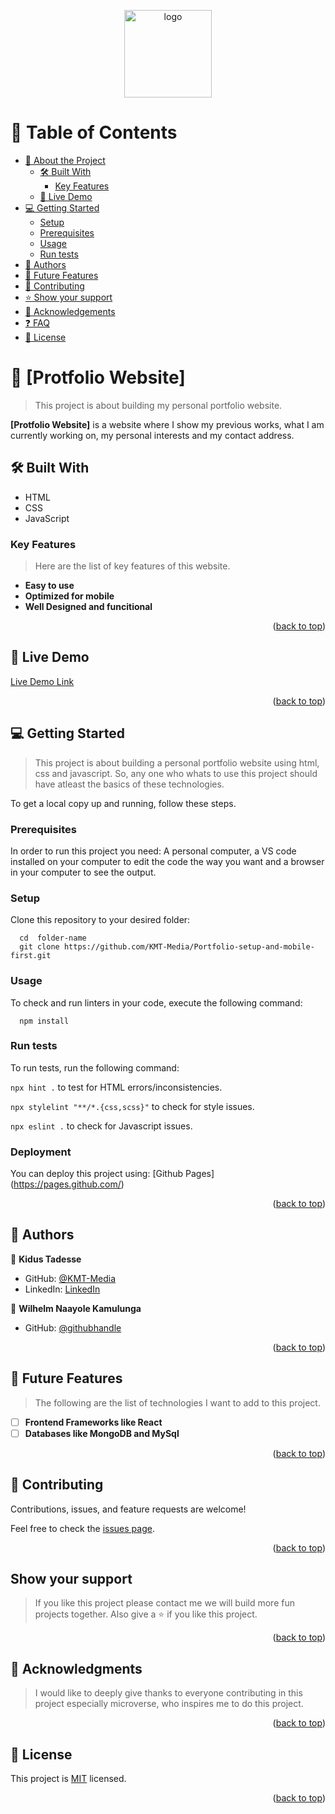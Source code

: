 <a name="readme-top"></a>

<div align="center">

  <img src="https://github.com/microverseinc/readme-template/blob/master/murple_logo.png" alt="logo" width="140"  height="auto" />
  <br/>

</div>

<!-- TABLE OF CONTENTS -->

# 📗 Table of Contents

- [📖 About the Project](#about-project)
  - [🛠 Built With](#built-with)
    - [Key Features](#key-features)
  - [🚀 Live Demo](#live-demo)
- [💻 Getting Started](#getting-started)
  - [Setup](#setup)
  - [Prerequisites](#prerequisites)
  - [Usage](#usage)
  - [Run tests](#run-tests)
- [👥 Authors](#authors)
- [🔭 Future Features](#future-features)
- [🤝 Contributing](#contributing)
- [⭐️ Show your support](#support)
- [🙏 Acknowledgements](#acknowledgements)
- [❓ FAQ](#faq)
- [📝 License](#license)

<!-- PROJECT DESCRIPTION -->

# 📖 [Protfolio Website] <a name="about-project"></a>

> This project is about building my personal portfolio website.

**[Protfolio Website]** is a website where I show my previous works, what I am currently working on, my personal interests and my contact address.

## 🛠 Built With <a name="built-with"></a>

- HTML
- CSS
- JavaScript

<!-- Features -->

### Key Features <a name="key-features"></a>

> Here are the list of key features of this website.

- **Easy to use**
- **Optimized for mobile**
- **Well Designed and funcitional**

<p align="right">(<a href="#readme-top">back to top</a>)</p>

<!-- LIVE DEMO -->

## 🚀 Live Demo <a name="live-demo"></a>

[Live Demo Link](https://kmt-media.github.io/)

<p align="right">(<a href="#readme-top">back to top</a>)</p>

<!-- GETTING STARTED -->

## 💻 Getting Started <a name="getting-started"></a>

> This project is about building a personal portfolio website using html, css and javascript. So, any one who whats to use this project should have atleast the basics of these technologies.

To get a local copy up and running, follow these steps.

### Prerequisites

In order to run this project you need: A personal computer, a VS code installed on your computer to edit the code the way you want and a browser in your computer to see the output.

### Setup

Clone this repository to your desired folder:

```
  cd  folder-name
  git clone https://github.com/KMT-Media/Portfolio-setup-and-mobile-first.git
```

### Usage

To check and run linters in your code, execute the following command:

```
  npm install
```

### Run tests

To run tests, run the following command:

`npx hint .` to test for HTML errors/inconsistencies.

`npx stylelint "**/*.{css,scss}"` to check for style issues.

`npx eslint .` to check for Javascript issues.

### Deployment

You can deploy this project using: [Github Pages] (https://pages.github.com/)

<p align="right">(<a href="#readme-top">back to top</a>)</p>

<!-- AUTHORS -->

## 👥 Authors <a name="authors"></a>

👤 **Kidus Tadesse**

- GitHub: [@KMT-Media](https://github.com/KMT-Media)
- LinkedIn: [LinkedIn](www.linkedin.com/in/KidusTadesse2)

👤 **Wilhelm Naayole Kamulunga**

- GitHub: [@githubhandle](https://github.com/WilhelmK109)

<p align="right">(<a href="#readme-top">back to top</a>)</p>

<!-- FUTURE FEATURES -->

## 🔭 Future Features <a name="future-features"></a>

> The following are the list of technologies I want to add to this project.

- [ ] **Frontend Frameworks like React**
- [ ] **Databases like MongoDB and MySql**

<p align="right">(<a href="#readme-top">back to top</a>)</p>

<!-- CONTRIBUTING -->

## 🤝 Contributing <a name="contributing"></a>

Contributions, issues, and feature requests are welcome!

Feel free to check the [issues page](../../issues/).

<p align="right">(<a href="#readme-top">back to top</a>)</p>

<!-- SUPPORT -->

## Show your support <a name="support"></a>

> If you like this project please contact me we will build more fun projects together. Also give a ⭐️ if you like this project.

<p align="right">(<a href="#readme-top">back to top</a>)</p>

<!-- ACKNOWLEDGEMENTS -->

## 🙏 Acknowledgments <a name="acknowledgements"></a>

> I would like to deeply give thanks to everyone contributing in this project especially microverse, who inspires me to do this project.

<p align="right">(<a href="#readme-top">back to top</a>)</p>

<!-- LICENSE -->

## 📝 License <a name="license"></a>

This project is [MIT](./LICENSE) licensed.

<p align="right">(<a href="#readme-top">back to top</a>)</p>
